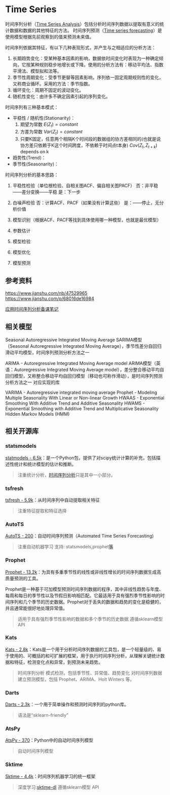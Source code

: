 # Time Series

时间序列分析（[Time Series Analysis](https://en.jinzhao.wiki/wiki/Time_series)）包括分析时间序列数据以提取有意义的统计数据和数据的其他特征的方法。
时间序列预测（[Time series forecasting](https://en.jinzhao.wiki/wiki/Time_series)）是使用模型根据先前观察到的值来预测未来值。


时间序列依据其特征，有以下几种表现形式，并产生与之相适应的分析方法：
1. 长期趋势变化：受某种基本因素的影响，数据依时间变化时表现为一种确定倾向，它按某种规则稳步地增长或下降。使用的分析方法有：移动平均法、指数平滑法、模型拟和法等。
2. 季节性周期变化：受季节更替等因素影响，序列依一固定周期规则性的变化，又称商业循环。采用的方法：季节指数。
3. 循环变化：周期不固定的波动变化。
4. 随机性变化：由许多不确定因素引起的序列变化。

时间序列有三种基本模式：
- 平稳性 / 随机性(Stationarity)：
    1. 期望为常数
    $E(Z_t) = constant$
    2. 方差为常数
    $Var(Z_t) = constant$
    3. 只要K固定，任意两个相隔K个时间段的数据组的协方差相同的(也就是说协方差只依赖于K这个时间跨度，不依赖于时间点t本身)
    $Cov(Z_t,Z_{t+k}) \text{ depends on k}$
- 趋势性(Trend)：
- 季节性(Seasonarity)：

时间序列分析的基本思路：

1. 平稳性检验（单位根检验、自相关图ACF、偏自相关图PACF）
否：非平稳——差分变换——平稳
是：下一步

2. 白噪声检验
否：计算ACF、PACF（如果没有计算这些）
是：——停止，无分析价值

3. 模型识别（根据ACF、PACF等找到具体使用哪一种模型，也就是最优模型）
4. 参数估计
5. 模型检验
6. 模型优化
7. 模型预测

## 参考资料
https://www.jianshu.com/nb/47529965
https://www.jianshu.com/p/68016de16984

[应用时间序列分析备课笔记](https://www.math.pku.edu.cn/teachers/lidf/course/atsa/atsanotes/html/_atsanotes/index.html)

## 相关模型




Seasonal Autoregressive Integrated Moving Average
SARIMA模型（Seasonal Autoregressive Integrated Moving Average），季节性差分自回归滑动平均模型，时间序列预测分析方法之一

ARIMA - Autoregressive Integrated Moving Average model
ARIMA模型（英语：Autoregressive Integrated Moving Average model），差分整合移动平均自回归模型，又称整合移动平均自回归模型（移动也可称作滑动），是时间序列预测分析方法之一
对应实现的库

VARIMA - Autoregressive integrated moving average
Prophet - Modeling Multiple Seasonality With Linear or Non-linear Growth
HWAAS - Exponential Smoothing With Additive Trend and Additive Seasonality
HWAMS - Exponential Smoothing with Additive Trend and Multiplicative Seasonality
Hidden Markov Models (HMM)

## 相关开源库

### statsmodels
[statmodels - 6.5k](https://github.com/statsmodels/statsmodels)：是一个Python包，提供了对scipy统计计算的补充，包括描述性统计和统计模型的估计和推断。

> 注重统计分析，[时间序列分析](https://www.statsmodels.org/stable/tsa.html)只是其中一小部分。
### tsfresh
[tsfresh - 5.9k](https://github.com/blue-yonder/tsfresh)：从时间序列中自动提取相关特征

> 注重特征提取和特征选择

### AutoTS
[AutoTS - 200](https://github.com/winedarksea/AutoTS)：自动时间序列预测（Automated Time Series Forecasting)
> 注重自动机器学习
> 支持: statsmodels,prophet[等](https://github.com/winedarksea/AutoTS/blob/master/extended_tutorial.md#optional-packages)

### Prophet
[Prophet - 13.2k](https://github.com/facebook/prophet)：为具有多重季节性的线性或非线性增长的时间序列数据生成高质量预测的工具。

Prophet是一种基于可加模型预测时间序列数据的程序，其中非线性趋势与年度、每周和每日的季节性以及节假日影响相匹配。它最适用于具有强烈季节性影响的时间序列和几个季节的历史数据。Prophet对于丢失的数据和趋势的变化是稳健的，并且通常能很好地处理异常值。

> 适用于具有强烈季节性影响的数据和多个季节的历史数据
> 遵循sklearn模型 API

### Kats
[Kats - 2.8k](https://github.com/facebookresearch/Kats/tree/master/tutorials)：Kats是一个用于分析时间序列数据的工具包，是一个轻量级的、易于使用的、可概括的和可扩展的框架，用于执行时间序列分析，从理解关键统计数据和特征，检测变化点和异常，到预测未来趋势。

> 时间序列分析
> 模式检测，包括季节性、异常值、趋势变化
> 对时间序列数据建立预测模型，包括 Prophet、ARIMA、Holt Winters 等。

### Darts
[Darts - 2.3k](https://github.com/unit8co/darts)：一个用于简单操作和预测时间序列的python库。

> 语法是“sklearn-friendly”

### AtsPy
[AtsPy - 370](https://github.com/firmai/atspy)：Python中的自动时间序列模型
> 自动时间序列模型

### Sktime
[Sktime - 4.4k](https://github.com/alan-turing-institute/sktime)：时间序列机器学习的统一框架

> 深度学习:[sktime-dl](https://github.com/sktime/sktime-dl)
> 遵循sklearn模型 API

